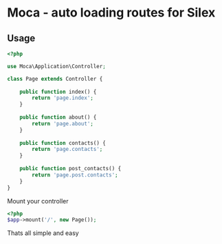 Moca - auto loading routes for Silex
====

Usage
-----

```php
<?php

use Moca\Application\Controller;

class Page extends Controller {
	
	public function index() {
		return 'page.index';
	}
	
	public function about() {
		return 'page.about';
	}
	
	public function contacts() {
		return 'page.contacts';
	}
	
	public function post_contacts() {
		return 'page.post.contacts';
	}
}
```

Mount your controller

```php
<?php
$app->mount('/', new Page());
```

Thats all simple and easy